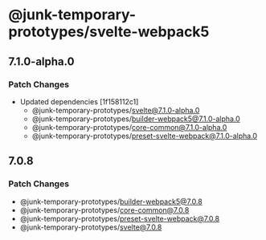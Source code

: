 # @junk-temporary-prototypes/svelte-webpack5

## 7.1.0-alpha.0

### Patch Changes

- Updated dependencies [1f158112c1]
  - @junk-temporary-prototypes/svelte@7.1.0-alpha.0
  - @junk-temporary-prototypes/builder-webpack5@7.1.0-alpha.0
  - @junk-temporary-prototypes/core-common@7.1.0-alpha.0
  - @junk-temporary-prototypes/preset-svelte-webpack@7.1.0-alpha.0

## 7.0.8

### Patch Changes

- @junk-temporary-prototypes/builder-webpack5@7.0.8
- @junk-temporary-prototypes/core-common@7.0.8
- @junk-temporary-prototypes/preset-svelte-webpack@7.0.8
- @junk-temporary-prototypes/svelte@7.0.8
